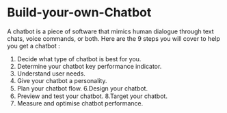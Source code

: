 # Build-your-own-Chatbot
A chatbot is a piece of software that mimics
human dialogue through text chats, voice
commands, or both. Here are the 9 steps you will
cover to help you get a chatbot :
1. Decide what type of chatbot is best for you.
2. Determine your chatbot key performance
indicator.
3. Understand user needs.
4. Give your chatbot a personality.
5. Plan your chatbot ﬂow.
6.Design your chatbot.
7. Preview and test your chatbot.
8.Target your chatbot.
9. Measure and optimise chatbot performance.
